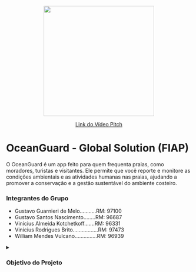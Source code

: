 <p align="center">
    <image src="https://github.com/vinnybrito/OceanGuard/assets/111714040/743b0356-8cb7-4021-8d5a-64470b7e752d" width="300" height="300"></image>
</p>
<p align="center">
    <a href="#">Link do Vídeo Pitch</a>
</p>

# OceanGuard - Global Solution (FIAP)
<p>
  O OceanGuard é um app feito para quem frequenta praias, como moradores, turistas e visitantes. 
  Ele permite que você reporte e monitore as condições ambientais e as atividades humanas nas 
  praias, ajudando a promover a conservação e a gestão sustentável do ambiente costeiro.  
</p>

### Integrantes do Grupo
- Gustavo Guarnieri de Melo...........RM: 97100
- Gustavo Santos Nascimento........RM: 96687
- Vinícius Almeida Kotchetkoff.......RM: 96331
- Vinicius Rodrigues Brito.................RM: 97473
- William Mendes Vulcano...............RM: 96939

<details>
    <summary>
        <h3>Objetivo do Projeto</h3>
    </summary>
    <p>
        Os oceanos desempenham um papel crucial na manutenção da vida na Terra, proporcionando alimentos, regulando o clima e
        sustentando uma vasta biodiversidade. No entanto, as atividades humanas têm causado impactos significativos nos 
        ecossistemas marinhos, incluindo a destruição de habitats, poluição e mudanças climáticas. Esses desafios não apenas 
        ameaçam os ecossistemas marinhos, mas também têm consequências econômicas e sociais globais.
    </p>
    <p>
        O projeto OceanGuard visa garantir que as atividades humanas nos oceanos sejam ecologicamente responsáveis, socialmente 
        inclusivas e economicamente viáveis a longo prazo. Para alcançar isso, o projeto se concentra em:
    </p>
    
<summary>Objetivos do OceanGuard</summary>

1. **Gestão Ambiental:** Promover práticas sustentáveis na gestão dos recursos marinhos.
2. **Tecnologias Inovadoras:** Utilizar tecnologias avançadas para monitorar e mitigar os impactos ambientais.
3. **Colaboração Multissetorial:** Fomentar a cooperação entre governos, empresas e comunidades locais para a conservação marinha.

</details>
